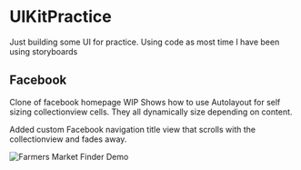 # UIKitPractice
Just building some UI for practice. Using code as most time I have been using storyboards

## Facebook

Clone of facebook homepage WIP Shows how to use Autolayout for self sizing collectionview cells. They all dynamically size depending on content.

Added custom Facebook navigation title view that scrolls with the collectionview and fades away.

![Farmers Market Finder Demo](facebookhome2.gif)
